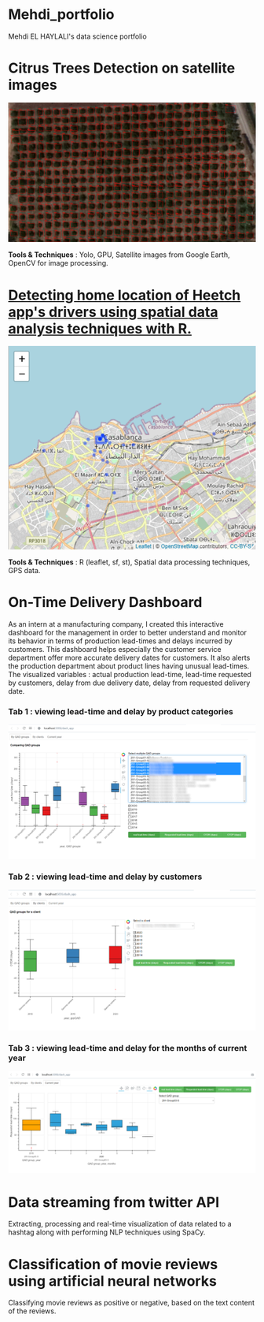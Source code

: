 # Mehdi_portfolio
Mehdi EL HAYLALI's data science portfolio

# Citrus Trees Detection on satellite images
</kbd>![Citrus Trees Detection by Convolutional Neural Network](images/Yimage2.jpg)</kbd>   

**Tools & Techniques** : Yolo, GPU, Satellite images from Google Earth, OpenCV for image processing.

# [Detecting home location of Heetch app's drivers using spatial data analysis techniques with R.](http://rpubs.com/MHD/HomeLocationDetection_Rproject)
</kbd>![A driver's Home location detection](images/HomeLocationDetection_map.png)</kbd>    

**Tools & Techniques** : R (leaflet, sf, st), Spatial data processing techniques, GPS data. 

# On-Time Delivery Dashboard  
As an intern at a manufacturing company, I created this interactive dashboard for the management in order to better understand and monitor its behavior in terms of production lead-times and delays incurred by customers. This dashboard helps especially the customer service department offer more accurate delivery dates for customers. It also alerts the production department about product lines having unusual lead-times.
The visualized variables : actual production lead-time, lead-time requested by customers, delay from due delivery date, delay from requested delivery date. 

### Tab 1 : viewing lead-time and delay by product categories
<kbd>![](images/dashboardTab1fl.PNG)</kbd> 

### Tab 2 : viewing lead-time and delay by customers
</kbd>![](images/dashboard_tab2fll.png)</kbd> 

### Tab 3 : viewing lead-time and delay for the months of current year
</kbd>![](images/dashTab3.PNG)</kbd> 

# Data streaming from twitter API
Extracting, processing and real-time visualization of data related to a hashtag along with performing NLP techniques using SpaCy.

# Classification of movie reviews using artificial neural networks
Classifying movie reviews as positive or negative, based on the text content of the reviews.
